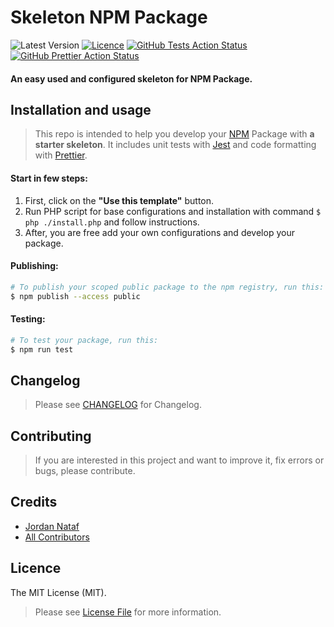 # Skeleton NPM Package

![Latest Version](https://img.shields.io/github/v/tag/jornatf/skeleton-npm-package?label=version&style=flat-square)
[![Licence](https://img.shields.io/github/license/jornatf/skeleton-npm-package?style=flat-square)](LICENCE.md)
[![GitHub Tests Action Status](https://img.shields.io/github/actions/workflow/status/jornatf/skeleton-npm-package/run-tests.yml?branch=main&label=test&style=flat-square)](https://github.com/jornatf/skeleton-npm-package/actions?query=workflow%3Arun-tests+branch%3Amain)
[![GitHub Prettier Action Status](https://img.shields.io/github/actions/workflow/status/jornatf/skeleton-npm-package/run-prettier.yml?branch=main&label=code+style&style=flat-square)](https://github.com/jornatf/skeleton-npm-package/actions?query=workflow%3Arun-prettier+branch%3Amain)

#### An easy used and configured skeleton for NPM Package.

## Installation and usage

> This repo is intended to help you develop your [NPM](https://www.npmjs.com) Package with **a starter skeleton**. It includes unit tests with [Jest](https://jestjs.io) and code formatting with [Prettier](https://prettier.io).

#### Start in few steps:

1. First, click on the **"Use this template"** button.
2. Run PHP script for base configurations and installation with command `$ php ./install.php` and follow instructions.
3. After, you are free add your own configurations and develop your package.

#### Publishing:

```bash
# To publish your scoped public package to the npm registry, run this:
$ npm publish --access public
```

#### Testing:

```bash
# To test your package, run this:
$ npm run test
```

## Changelog

> Please see [CHANGELOG](CHANGELOG.md) for Changelog.

## Contributing

> If you are interested in this project and want to improve it, fix errors or bugs, please contribute.

## Credits

-   [Jordan Nataf](https://github.com/jornatf)
-   [All Contributors](../../contributors)

## Licence

The MIT License (MIT).

> Please see [License File](LICENSE.md) for more information.
